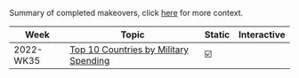 Summary of completed makeovers, click [here](https://www.makeovermonday.co.uk/) for more context.

| Week      | Topic                                                                              | Static | Interactive |
| --------- | ---------------------------------------------------------------------------------- | ------ | ----------- |
| 2022-WK35 | [Top 10 Countries by Military Spending](https://data.world/makeovermonday/2022w35) | ☑️     |             |

